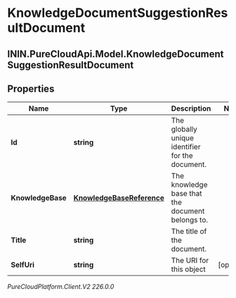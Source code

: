 # KnowledgeDocumentSuggestionResultDocument

## ININ.PureCloudApi.Model.KnowledgeDocumentSuggestionResultDocument

## Properties

|Name | Type | Description | Notes|
|------------ | ------------- | ------------- | -------------|
| **Id** | **string** | The globally unique identifier for the document. | |
| **KnowledgeBase** | [**KnowledgeBaseReference**](KnowledgeBaseReference) | The knowledge base that the document belongs to. | |
| **Title** | **string** | The title of the document. | |
| **SelfUri** | **string** | The URI for this object | [optional] |



_PureCloudPlatform.Client.V2 226.0.0_
